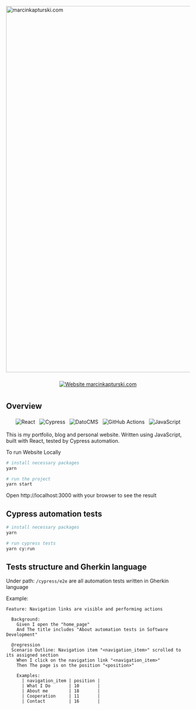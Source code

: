 <img width="1002" alt="marcinkapturski.com" src="https://user-images.githubusercontent.com/41780000/216717242-f88147a2-2110-4afb-b7d9-17ae6f58bae3.png">
<p align="center">
  <a target="_blank" href="https://marcinkapturski.com">
    <img src="https://img.shields.io/badge/Website_ marcinkapturski.com-link_here-blue?style=for-the-badge&logo=React" alt="Website marcinkapturski.com" style="vertical-align:top; margin:10px">
  </a>  
</p>

## Overview

<p align="center">   
    <img src="https://img.shields.io/badge/React-_-blue?logo=React" alt="React" style="vertical-align:top; margin:4px">
    <img src="https://img.shields.io/badge/Cypress-_-blue?logo=Cypress" alt="Cypress" style="vertical-align:top; margin:4px">    
    <img src="https://img.shields.io/badge/DatoCMS-_-blue?logo=DatoCMS" alt="DatoCMS" style="vertical-align:top; margin:4px">
    <img src="https://img.shields.io/badge/GitHubActions-_-blue?logo=GitHubActions" alt="GitHub Actions" style="vertical-align:top; margin:4px">
    <img src="https://img.shields.io/badge/JavaScript-_-blue?logo=JavaScript" alt="JavaScript" style="vertical-align:top; margin:4px">
</p>

This is my portfolio, blog and personal website.
Written using JavaScript, built with React, tested by Cypress automation.

To run Website Locally

```bash
# install necessary packages
yarn

# run the project
yarn start
```

Open http://localhost:3000 with your browser to see the result

## Cypress automation tests

```bash
# install necessary packages
yarn

# run cypress tests
yarn cy:run
```

## Tests structure and Gherkin language

Under path: `/cypress/e2e` are all automation tests written in Gherkin language

Example:

```gherkin
Feature: Navigation links are visible and performing actions

  Background:
    Given I open the "home_page"
    And The title includes "About automation tests in Software Development"

  @regression
  Scenario Outline: Navigation item "<navigation_item>" scrolled to its assigned section
    When I click on the navigation link "<navigation_item>"
    Then The page is on the position "<position>"

    Examples:
      | navigation_item | position |
      | What I Do       | 10       |
      | About me        | 18       |
      | Cooperation     | 11       |
      | Contact         | 16       |
```
